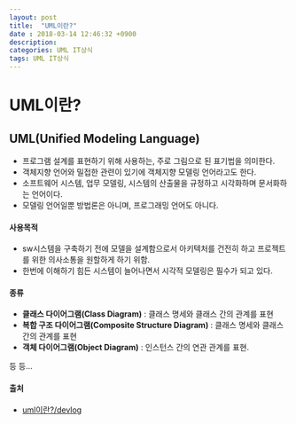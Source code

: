 ```yaml
---
layout: post
title:  "UML이란?"
date : 2018-03-14 12:46:32 +0900
description: 
categories: UML IT상식
tags: UML IT상식
---
```


# UML이란?
## UML(Unified Modeling Language)
- 프로그램 설계를 표현하기 위해 사용하는, 주로 그림으로 된 표기법을 의미한다.
- 객체지향 언어와 밀접한 관련이 있기에 객체지향 모델링 언어라고도 한다.
- 소프트웨어 시스템, 업무 모델링, 시스템의 산출물을 규정하고 시각화하며 문서화하는 언어이다.
- 모델링 언어일뿐 방법론은 아니며, 프로그래밍 언어도 아니다.

#### 사용목적
- sw시스템을 구축하기 전에 모델을 설계함으로서 아키텍처를 건전히 하고 프로젝트를 위한 의사소통을 원할하게 하기 위함.
- 한번에 이해하기 힘든 시스템이 늘어나면서 시각적 모델링은 필수가 되고 있다.

#### 종류
- **클래스 다이어그램(Class Diagram)** : 클래스 명세와 클래스 간의 관계를 표현
- **복합 구조 다이어그램(Composite Structure Diagram)** : 클래스 명세와 클래스 간의 관계를 표현
- **객체 다이어그램(Object Diagram)** : 인스턴스 간의 연관 관계를 표현.  

등 등...


#### 출처
- [uml이란?/devlog](http://asfirstalways.tistory.com/95)